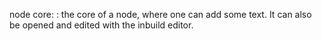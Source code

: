 <!-- Glossary -->

node core:
: the core of a node, where one can add some text. It can also be opened and edited with the inbuild editor.
